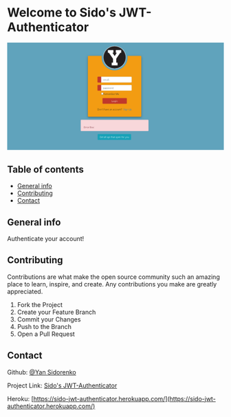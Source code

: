 # Welcome to Sido's JWT-Authenticator

![Example](./example.png)

## Table of contents
* [General info](#general-info)
* [Contributing](#contributing)
* [Contact](#contact)

## General info

Authenticate your account!


## Contributing

Contributions are what make the open source community such an amazing place to learn, inspire, and create. Any contributions you make are greatly appreciated.

1. Fork the Project
2. Create your Feature Branch
3. Commit your Changes
4. Push to the Branch
5. Open a Pull Request

## Contact

Github: [@Yan Sidorenko](https://github.com/YanSido)

Project Link: [Sido's JWT-Authenticator](https://github.com/YanSido/JWT-Authentication/tree/development-branch)

Heroku: [https://sido-jwt-authenticator.herokuapp.com/](https://sido-jwt-authenticator.herokuapp.com/)
